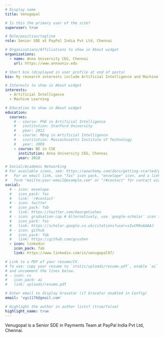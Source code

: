 ```yaml
---
# Display name
title: Venugopal

# Is this the primary user of the site?
superuser: true

# Role/position/tagline
role: Senior SDE at PayPal India Pvt Ltd, Chennai

# Organizations/Affiliations to show in About widget
organizations:
  - name: Anna University CEG, Chennai
    url: https://www.annauniv.edu

# Short bio (displayed in user profile at end of posts)
bio: My research interests include Artificial Intelligence and Machine Learning.

# Interests to show in About widget
interests:
  - Artificial Intelligence
  - Machine Learning

# Education to show in About widget
education:
  courses:
    # - course: PhD in Artificial Intelligence
    #   institution: Stanford University
    #   year: 2012
    # - course: MEng in Artificial Intelligence
    #   institution: Massachusetts Institute of Technology
    #   year: 2009
    - course: BE in CSE
      institution: Anna University CEG, Chennai
      year: 2018

# Social/Academic Networking
# For available icons, see: https://wowchemy.com/docs/getting-started/page-builder/#icons
#   For an email link, use "fas" icon pack, "envelope" icon, and a link in the
#   form "mailto:your-email@example.com" or "/#contact" for contact widget.
social:
  # - icon: envelope
  #   icon_pack: fas
  #   link: '/#contact'
  # - icon: twitter
  #   icon_pack: fab
  #   link: https://twitter.com/GeorgeCushen
  # - icon: graduation-cap # Alternatively, use `google-scholar` icon from `ai` icon pack
  #   icon_pack: fas
  #   link: https://scholar.google.co.uk/citations?user=sIwtMXoAAAAJ
  # - icon: github
  #   icon_pack: fab
  #   link: https://github.com/gcushen
  - icon: linkedin
    icon_pack: fab
    link: https://www.linkedin.com/in/venugopal97/

# Link to a PDF of your resume/CV.
# To use: copy your resume to `static/uploads/resume.pdf`, enable `ai` icons in `params.toml`,
# and uncomment the lines below.
# - icon: cv
#   icon_pack: ai
#   link: uploads/resume.pdf

# Enter email to display Gravatar (if Gravatar enabled in Config)
email: 'vgs1176@gmail.com'

# Highlight the author in author lists? (true/false)
highlight_name: true
---
```


Venugopal is a Senior SDE in Payments Team at PayPal India Pvt Ltd, Chennai.

<!-- {{< icon name="download" pack="fas" >}} Download my {{< staticref "uploads/demo_resume.pdf" "newtab" >}}resumé{{< /staticref >}}. -->
